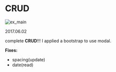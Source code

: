 # CRUD

![ex_main](../img/main.png)

2017.06.02

complete **CRUD**!!!
I applied a bootstrap to use modal.

**Fixes:**
* spacing(update)
* date(read)

